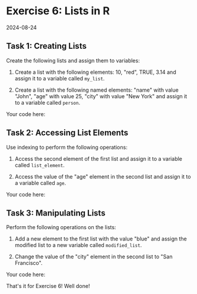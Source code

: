 # Exercise 6: Lists in R
2024-08-24


## Task 1: Creating Lists

Create the following lists and assign them to variables:

1. Create a list with the following elements: 10, "red", TRUE, 3.14 and
   assign it to a variable called `my_list`.

2. Create a list with the following named elements: "name" with value "John",
   "age" with value 25, "city" with value "New York" and assign it to a
   variable called `person`.

Your code here:
## Task 2: Accessing List Elements

Use indexing to perform the following operations:

1. Access the second element of the first list and assign it to a variable
   called `list_element`.

2. Access the value of the "age" element in the second list and assign it to
   a variable called `age`.

Your code here:
## Task 3: Manipulating Lists

Perform the following operations on the lists:

1. Add a new element to the first list with the value "blue" and assign the
   modified list to a new variable called `modified_list`.

2. Change the value of the "city" element in the second list to "San
   Francisco".

Your code here:

That's it for Exercise 6! Well done!
